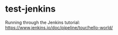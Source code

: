 # test-jenkins
Running through the Jenkins tutorial: https://www.jenkins.io/doc/pipeline/tour/hello-world/
